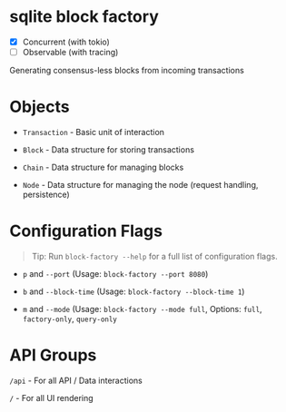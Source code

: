 # sqlite block factory

- [x] Concurrent (with tokio)
- [ ] Observable (with tracing)

Generating consensus-less blocks from incoming transactions

# Objects

- `Transaction` - Basic unit of interaction

- `Block` - Data structure for storing transactions

- `Chain` - Data structure for managing blocks

- `Node` - Data structure for managing the node (request handling, persistence)

# Configuration Flags

> Tip: Run `block-factory --help` for a full list of configuration flags.

- `p` and `--port` (Usage: `block-factory --port 8080`)

- `b` and `--block-time` (Usage: `block-factory --block-time 1`)

- `m` and `--mode` (Usage: `block-factory --mode full`, Options: `full`, `factory-only`, `query-only`

# API Groups

`/api` - For all API / Data interactions

`/` - For all UI rendering
